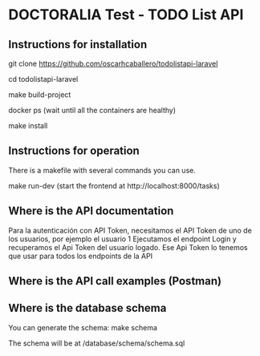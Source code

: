 # DOCTORALIA Test - TODO List API 

## Instructions for installation

git clone https://github.com/oscarhcaballero/todolistapi-laravel

cd todolistapi-laravel

make build-project

docker ps 
(wait until all the containers are healthy)

make install


## Instructions for operation

There is a makefile with several commands you can use.

make run-dev  (start the frontend at  http://localhost:8000/tasks)


## Where is the API documentation

Para la autenticación con API Token, necesitamos el API Token de uno de los usuarios, 
por ejemplo el usuario 1
Ejecutamos el endpoint Login y recuperamos el Api Token del usuario logado.
Ese Api Token lo tenemos que usar para todos los endpoints de la API



## Where is the API call examples (Postman)



## Where is the database schema

You can generate the schema: make schema

The schema will be at /database/schema/schema.sql